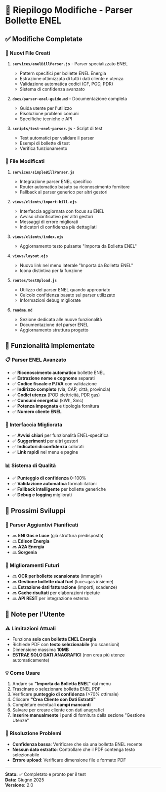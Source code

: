 # 🔄 Riepilogo Modifiche - Parser Bollette ENEL

## ✅ Modifiche Completate

### 📁 Nuovi File Creati

1. **`services/enelBillParser.js`** - Parser specializzato ENEL
   - Pattern specifici per bollette ENEL Energia
   - Estrazione ottimizzata di tutti i dati cliente e utenza
   - Validazione automatica codici (CF, POD, PDR)
   - Sistema di confidenza avanzato

2. **`docs/parser-enel-guide.md`** - Documentazione completa
   - Guida utente per l'utilizzo
   - Risoluzione problemi comuni
   - Specifiche tecniche e API

3. **`scripts/test-enel-parser.js`** - Script di test
   - Test automatici per validare il parser
   - Esempi di bollette di test
   - Verifica funzionamento

### 🔧 File Modificati

1. **`services/simpleBillParser.js`**
   - Integrazione parser ENEL specifico
   - Router automatico basato su riconoscimento fornitore
   - Fallback al parser generico per altri gestori

2. **`views/clients/import-bill.ejs`**
   - Interfaccia aggiornata con focus su ENEL
   - Avviso chiarificativo per altri gestori
   - Messaggi di errore migliorati
   - Indicatori di confidenza più dettagliati

3. **`views/clients/index.ejs`**
   - Aggiornamento testo pulsante "Importa da Bolletta ENEL"

4. **`views/layout.ejs`**
   - Nuovo link nel menu laterale "Importa da Bolletta ENEL"
   - Icona distintiva per la funzione

5. **`routes/testUpload.js`**
   - Utilizzo del parser ENEL quando appropriato
   - Calcolo confidenza basato sul parser utilizzato
   - Informazioni debug migliorate

6. **`readme.md`**
   - Sezione dedicata alle nuove funzionalità
   - Documentazione del parser ENEL
   - Aggiornamento struttura progetto

## 🎯 Funzionalità Implementate

### 📋 Parser ENEL Avanzato
- ✅ **Riconoscimento automatico** bollette ENEL
- ✅ **Estrazione nome e cognome** separati
- ✅ **Codice fiscale e P.IVA** con validazione
- ✅ **Indirizzo completo** (via, CAP, città, provincia)
- ✅ **Codici utenza** (POD elettricità, PDR gas)
- ✅ **Consumi energetici** (kWh, Smc)
- ✅ **Potenza impegnata** e tipologia fornitura
- ✅ **Numero cliente ENEL**

### 🎨 Interfaccia Migliorata
- ✅ **Avvisi chiari** per funzionalità ENEL-specifica
- ✅ **Suggerimenti** per altri gestori
- ✅ **Indicatori di confidenza** colorati
- ✅ **Link rapidi** nel menu e pagine

### 📊 Sistema di Qualità
- ✅ **Punteggio di confidenza** 0-100%
- ✅ **Validazione automatica** formati italiani
- ✅ **Fallback intelligente** per bollette generiche
- ✅ **Debug e logging** migliorati

## 🔄 Prossimi Sviluppi

### 📅 Parser Aggiuntivi Pianificati
- 🔜 **ENI Gas e Luce** (già struttura predisposta)
- 🔜 **Edison Energia** 
- 🔜 **A2A Energia**
- 🔜 **Sorgenia**

### 🚀 Miglioramenti Futuri
- 🔜 **OCR per bollette scansionate** (immagini)
- 🔜 **Gestione bollette dual fuel** (luce+gas insieme)
- 🔜 **Estrazione dati fatturazione** (importi, scadenze)
- 🔜 **Cache risultati** per elaborazioni ripetute
- 🔜 **API REST** per integrazione esterna

## 📝 Note per l'Utente

### ⚠️ Limitazioni Attuali
- Funziona **solo con bollette ENEL Energia**
- Richiede PDF con **testo selezionabile** (no scansioni)
- Dimensione massima **10MB**
- **ESTRAE SOLO DATI ANAGRAFICI** (non crea più utenze automaticamente)

### 💡 Come Usare
1. Andare su **"Importa da Bolletta ENEL"** dal menu
2. Trascinare o selezionare bolletta ENEL PDF
3. Verificare **punteggio di confidenza** (>70% ottimale)
4. Cliccare **"Crea Cliente con Dati Estratti"**
5. Completare eventuali **campi mancanti**
6. Salvare per creare cliente con dati anagrafici
7. **Inserire manualmente** i punti di fornitura dalla sezione "Gestione Utenze"

### 🔧 Risoluzione Problemi
- **Confidenza bassa**: Verificare che sia una bolletta ENEL recente
- **Nessun dato estratto**: Controllare che il PDF contenga testo selezionabile
- **Errore upload**: Verificare dimensione file e formato PDF

---

**Stato:** ✅ Completato e pronto per il test  
**Data:** Giugno 2025  
**Versione:** 2.0